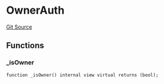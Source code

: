 # OwnerAuth
[Git Source](https://github.com/TrueWallet/contracts/blob/db2e75cb332931da5fdaa38bec9e4d367be1d851/src/authority/OwnerAuth.sol)


## Functions
### _isOwner


```solidity
function _isOwner() internal view virtual returns (bool);
```

